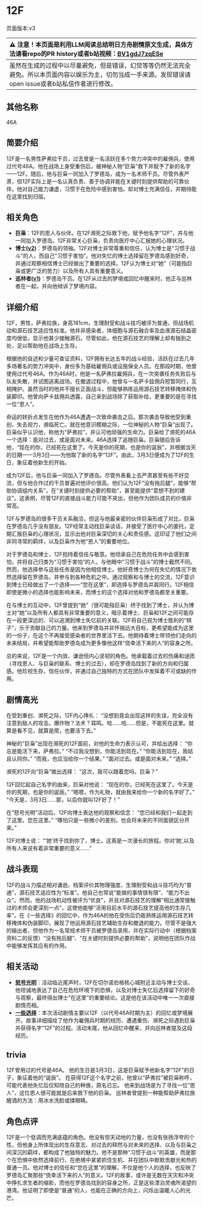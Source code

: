 # 12F
页面版本:v3
 

| :warning: 注意！本页面是利用LLM阅读总结明日方舟剧情原文生成，具体方法请看repo的PR history或者b站视频：[BV1gdJ7zqESe](https://www.bilibili.com/video/BV1gdJ7zqESe/)         |
|:----------------------------|
| 虽然在生成的过程中以尽量避免，但是错误，幻觉等等仍然无法完全避免。所以本页面内容以娱乐为主，切勿当成一手来源。发现错误请open issue或者b站私信作者进行修改。|



## 其他名称
46A
## 简要介绍
12F是一名男性萨弗拉干员，过去曾是一名活跃在多个势力冲突中的雇佣兵，使用过代号46A。他在战场上身受重伤后，被神秘人物“巨枭”救下并赋予了新的名字——12F。随后，他与巨枭一同加入了罗德岛，成为一名术师干员。尽管外表严肃，但12F实际上是一名认真负责、善于协调并能在关键时刻提供帮助的可靠伙伴。他对自己能力谦虚，习惯于在危险中感到害怕，却对博士充满信任，并期待能在这里找到归宿。
## 相关角色
-   **巨枭**：12F的恩人与伙伴。在12F濒死之际救下他，赋予他名字“12F”，并与他一同加入罗德岛。12F非常关心巨枭，负责向医疗中心汇报她的心理状况。
-   **博士([v2](extended_char_bo_shi.md))**：罗德岛的领袖。12F对博士非常尊重和信任，认为博士是“习惯于战斗”的人，而自己“习惯于害怕”。他对失忆的博士选择留在罗德岛感到好奇，并通过观察相信博士已经做出了重要的选择。12F认为博士对“她”（可能指巨枭或更广泛的势力）以及所有人具有重要意义。
-   **巡林者([v1](../chars/char_503_rang.md))**：罗德岛干员。在12F从过去的梦境或回忆中醒来时，他正与巡林者在一起，并向他倾诉了梦境内容。
## 详细介绍
12F，男性，萨弗拉族，身高181cm，生理耐受和战斗技巧被评为普通，但战场机动和源石技艺适应性标准。他并非感染者，体细胞与源石融合率及血液源石结晶密度均很低，显示他甚少接触源石。尽管如此，他在源石技艺的理解上却有独到之处，足以帮助他在战场上生存。

根据他的自述和少量可查证资料，12F拥有长达五年的战斗经验，活跃在过去几年多场著名的势力冲突中，身份多为基础雇佣兵或设施保全人员。在那段时期，他曾使用过代号46A。作为46A时，他是一名萨弗拉雇佣兵，在一次突袭任务失败后与队友失散，并试图逃离战场。在撤退过程中，他曾与一名萨卡兹佣兵短暂同行，互相掩护。虽然当时的他并不擅长正面战斗，但能够熟练运用源石技艺转移掩体和伪装脚印。他曾向萨卡兹佣兵透露，自己来到战场除了获取补给，更重要的是在寻找一位“恩人”。

命运的转折点发生在他作为46A遭遇一次致命袭击之后。那次袭击导致他受到重创，失去视力，濒临死亡。就在他意识模糊之际，一位神秘的人物“巨枭”出现了。巨枭似乎认识他，称他为“萨弗拉”，并认可他顽强的生命力。巨枭给了濒死的46A一个选择：面对过去，或是面对未来。46A选择了追随巨枭。巨枭随后告诉他，“现在的你，已经死在这里了。今天是你的死期，也是你的诞辰”，并根据当天的日期——3月3日——为他取了新的名字“12F”。由此，3月3日便成为了12F的生日，象征着他新生的开始。

成为12F后，他与巨枭一同加入了罗德岛。尽管外表看上去严肃甚至有些不好交流，但与他合作过的干员普遍对他评价很高。他们认为12F“没有拖后腿”，能够“帮助协调组内关系”，在“关键时刻提供必要的帮助”，甚至能提供“意想不到的建议”。这表明，尽管12F的直接战斗能力可能不突出，但他作为团队成员的价值非常高。

12F与罗德岛的很多干员关系融洽，但这与他最亲密的伙伴巨枭形成了对比，巨枭在罗德岛几乎没有朋友。12F经常主动找巨枭谈话，并接受了医疗中心的委托，定期汇报巨枭的心理状况，显示出他对巨枭深切的关心和责任感。这印证了他们之间非同寻常的羁绊，以及巨枭作为他“恩人”的重要地位。

对于罗德岛和博士，12F抱持着信任与敬意。他坦承自己在危险任务中会感到害怕，并将自己归类为“习惯于害怕”的人，与他眼中“习惯于战斗”的博士截然不同。然而，他选择参与这些任务是因为他相信博士。他好奇博士为何在失忆的情况下依然选择留在罗德岛，并参与到各种危机之中。通过观察和与博士的交流，12F意识到博士已经做出了一个选择——“您在这里”，即选择与罗德岛并肩同行。12F相信即使是微小的选择也能影响未来，而博士的这个选择对他和罗德岛都至关重要。

在与博士的互动中，12F曾提到“她”（很可能指巨枭）终于找到了博士，并认为博士对“她”以及所有人都具有非常重要的意义，暗示着博士、巨枭和12F之间可能存在一段更深远的、可以追溯到博士失忆前的关联。12F将自己视为博士胜利的“棋子”，乐于贡献自己的力量。他来到罗德岛并非怀揣远大目标，更希望能成为这里的一份子，在这个不再接受感染者的世界里活下去。他期待着博士带领他们走向的未来结局，并希望能帮助罗德岛成为更多像他这样“侥幸活下来的人”的容身之所。

总的来说，12F是一个内敛、谦逊但内心坚韧的角色。他承载着过去的伤痛和谜团（寻找恩人、与巨枭的联系、博士的过去），却在罗德岛找到了新的方向和归属感。他珍视生存，信任伙伴，并通过自己独特的方式在团队中发挥着不可或缺的作用。
## 剧情高光
在受到重创、濒死之际，12F内心挣扎：
“没想到竟会出现这样的失误，完全没有注意到敌人的攻击。爆炸物？法术？耳鸣。哈......哈......但是，不能死在这里。就算是看不见，就算是爬，也要活下去。”

神秘的“巨枭”出现在濒死的12F面前，对他的生命力表示认可，并给出选择：
“你总是能活下来，萨弗拉。”
“不过我没想到，你能活到现在。”
“你能活到现在，我姑且认同你。”
“而我，也应当给你一个结果。”
“面对过去。或是面对未来。”
“选择。”

濒死的12F向“巨枭”做出选择：
“这次，我可以跟着您吗，巨枭？”

12F回忆起自己名字的由来，巨枭对他说：
“现在的你，已经死在这里了。今天是你的死期，也是你的诞辰。”
“嗯嗯，作为礼物，就由我来给你一个新的名字好了。”
“今天是，3月3日......那，以后你就叫12F好了！”

在“怒号光明”活动后，12F向博士表达他的观察和信念：
“您已经和我们一起走到了这里。您在这里。”
“哪怕只是一些微小的差别，也会将未来的不同面貌区分开来。”

12F对博士说：
“‘她’终于找到你了，博士。这真是一次漫长的旅程。你对‘她’,以及所有人来说有着非常重要的意义......”
## 战斗表现
12F的战斗力描述相对谦逊。档案评价其物理强度、生理耐受和战斗技巧均为“普通”，源石技艺适应性为“标准”。他自己也常说“能做的事情很有限”、“能力不出众”。然而，他的战场机动性被评为“优良”，并且对源石技艺的理解“相比通常接触过的术师会更深刻一点”，这使他能够“活用目前水平的源石技艺提高他的生存几率”。在《一些选择》的回忆中，作为46A的他在受伤后仍能熟练运用源石技艺转移掩体和伪装脚印，展现了他运用源石技艺辅助生存和撤退的能力。尽管不是强大的输出者，但他作为一名常规术师干员被罗德岛录用，并在实际行动中（根据档案资料二的反馈）“没有拖后腿”、“在关键时刻提供必要的帮助”，说明他在团队作战中能够发挥其应有的作用。
## 相关活动
-   **[怒号光明](../stories/main_8.md)**：活动临近尾声时，12F在切尔诺伯格核心城附近主动与博士交谈。他坦诚地表达了自己在危险环境下的恐惧，以及对博士失忆后选择留下的好奇与观察，最终得出博士“在这里”的重要结论。这是他在该活动中唯一一次直接剧情亮相。
-   **[一些选择](../stories/story_12fce_set_1.md)**：本次活动剧情主要以12F（以代号46A时期为主）的回忆或梦境展开。故事详细描绘了他作为雇佣兵时期的经历、遭遇重伤、濒死之际遇到巨枭并获得名字“12F”的过程。活动末尾，他从回忆中醒来，并向巡林者提及这段经历。
## trivia
12F曾用过的代号是46A。
他的生日是3月3日，这是巨枭赋予他新名字“12F”的日子，象征着他的“诞辰”。
在获得12F这个名字之前，他曾以“萨弗拉”被巨枭称呼，可能代表他失忆后仅知晓自己的种族，原名已忘。
他来到战场是为了寻找一位“恩人”，这位恩人很可能就是后来救下他的巨枭。
巡林者曾提到一种能帮助萨弗拉族醒酒的方法：用冰水洗脸或揉眼睛。
## 角色点评
12F是一个低调而充满底蕴的角色。他没有惊天动地的力量，也没有张扬浮夸的个性，但他身上所体现出的生存意志、对过去的释然与对未来的选择、以及与巨枭之间深沉的羁绊，都构成了他独特的魅力。他不是那种“习惯于战斗”的英雄，而是那个在恐惧中依然选择前行、在绝境中紧紧抓住生机、并在团队中默默贡献光和热的普通一员。他对博士的信任和“您在这里”的理解，不仅是他个人的选择，也反映了罗德岛汇聚那些“侥幸活下来的人”的意义。12F的故事，或许是无数在天灾和冲突中挣扎求生者的缩影，而他在罗德岛找到的容身之所，正是这些漂泊灵魂所渴望的港湾。他证明了即使是“普通”的人，也能在正确的方向上，闪烁出温暖人心的光芒。